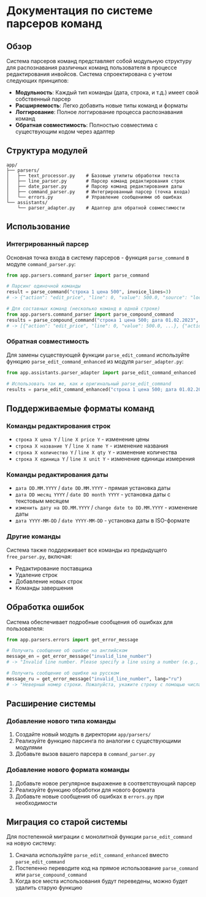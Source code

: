 # Документация по системе парсеров команд

## Обзор

Система парсеров команд представляет собой модульную структуру для распознавания различных команд пользователя в процессе редактирования инвойсов. Система спроектирована с учетом следующих принципов:

- **Модульность**: Каждый тип команды (дата, строка, и т.д.) имеет свой собственный парсер
- **Расширяемость**: Легко добавить новые типы команд и форматы
- **Логгирование**: Полное логгирование процесса распознавания команд
- **Обратная совместимость**: Полностью совместима с существующим кодом через адаптер

## Структура модулей

```
app/
├── parsers/
│   ├── text_processor.py    # Базовые утилиты обработки текста
│   ├── line_parser.py       # Парсер команд редактирования строк
│   ├── date_parser.py       # Парсер команд редактирования даты
│   ├── command_parser.py    # Интегрированный парсер (точка входа)
│   └── errors.py            # Управление сообщениями об ошибках
└── assistants/
    └── parser_adapter.py    # Адаптер для обратной совместимости
```

## Использование

### Интегрированный парсер

Основная точка входа в систему парсеров - функция `parse_command` в модуле `command_parser.py`:

```python
from app.parsers.command_parser import parse_command

# Парсинг одиночной команды
result = parse_command("строка 1 цена 500", invoice_lines=3)
# -> {"action": "edit_price", "line": 0, "value": 500.0, "source": "local_parser"}

# Для составных команд (несколько команд в одной строке)
from app.parsers.command_parser import parse_compound_command
results = parse_compound_command("строка 1 цена 500; дата 01.02.2023", invoice_lines=3)
# -> [{"action": "edit_price", "line": 0, "value": 500.0, ...}, {"action": "set_date", "value": "2023-02-01", ...}]
```

### Обратная совместимость

Для замены существующей функции `parse_edit_command` используйте функцию `parse_edit_command_enhanced` из модуля `parser_adapter.py`:

```python
from app.assistants.parser_adapter import parse_edit_command_enhanced

# Использовать так же, как и оригинальный parse_edit_command
results = parse_edit_command_enhanced("строка 1 цена 500; дата 01.02.2023", invoice_lines=3)
```

## Поддерживаемые форматы команд

### Команды редактирования строк

- `строка X цена Y` / `line X price Y` - изменение цены
- `строка X название Y` / `line X name Y` - изменение названия
- `строка X количество Y` / `line X qty Y` - изменение количества
- `строка X единица Y` / `line X unit Y` - изменение единицы измерения

### Команды редактирования даты

- `дата DD.MM.YYYY` / `date DD.MM.YYYY` - прямая установка даты
- `дата DD месяц YYYY` / `date DD month YYYY` - установка даты с текстовым месяцем
- `изменить дату на DD.MM.YYYY` / `change date to DD.MM.YYYY` - изменение даты
- `дата YYYY-MM-DD` / `date YYYY-MM-DD` - установка даты в ISO-формате

### Другие команды

Система также поддерживает все команды из предыдущего `free_parser.py`, включая:
- Редактирование поставщика
- Удаление строк
- Добавление новых строк
- Команды завершения

## Обработка ошибок

Система обеспечивает подробные сообщения об ошибках для пользователя:

```python
from app.parsers.errors import get_error_message

# Получить сообщение об ошибке на английском
message_en = get_error_message("invalid_line_number")
# -> "Invalid line number. Please specify a line using a number (e.g., 'line 1')."

# Получить сообщение об ошибке на русском
message_ru = get_error_message("invalid_line_number", lang="ru")
# -> "Неверный номер строки. Пожалуйста, укажите строку с помощью числа (например, 'строка 1')."
```

## Расширение системы

### Добавление нового типа команды

1. Создайте новый модуль в директории `app/parsers/`
2. Реализуйте функцию парсинга по аналогии с существующими модулями
3. Добавьте вызов вашего парсера в `command_parser.py`

### Добавление нового формата команды

1. Добавьте новое регулярное выражение в соответствующий парсер
2. Реализуйте функцию обработки для нового формата
3. Добавьте новые сообщения об ошибках в `errors.py` при необходимости

## Миграция со старой системы

Для постепенной миграции с монолитной функции `parse_edit_command` на новую систему:

1. Сначала используйте `parse_edit_command_enhanced` вместо `parse_edit_command`
2. Постепенно переводите код на прямое использование `parse_command` или `parse_compound_command`
3. Когда все места использования будут переведены, можно будет удалить старую функцию 